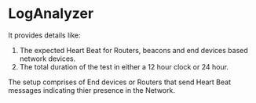 # LogAnalyzer

It provides details like:

1. The expected Heart Beat for Routers, beacons and end devices based network devices. 
2. The total duration of the test in either a 12 hour clock or 24 hour.

The setup comprises of End devices or Routers that send Heart Beat messages indicating thier presence in the Network.
